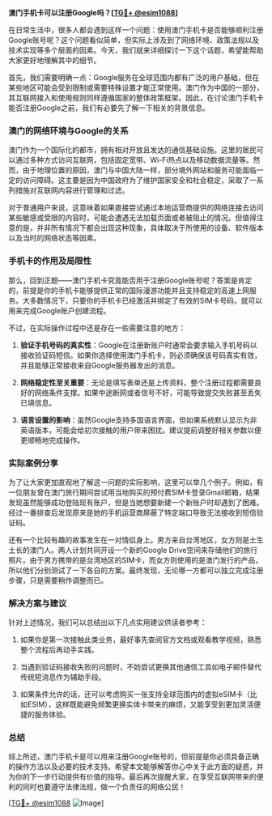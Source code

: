 **澳门手机卡可以注册Google吗？[[TG💪+ @esim1088](https://t.me/s/esim1088)]**

在日常生活中，很多人都会遇到这样一个问题：使用澳门手机卡是否能够顺利注册Google账号呢？这个问题看似简单，但实际上涉及到了网络环境、政策法规以及技术实现等多个层面的因素。今天，我们就来详细探讨一下这个话题，希望能帮助大家更好地理解其中的细节。

首先，我们需要明确一点：Google服务在全球范围内都有广泛的用户基础，但在某些地区可能会受到限制或需要特殊设置才能正常使用。澳门作为中国的一部分，其互联网接入和使用规则同样遵循国家的整体政策框架。因此，在讨论澳门手机卡能否注册Google之前，我们有必要先了解一下相关的背景信息。

### 澳门的网络环境与Google的关系

澳门作为一个国际化的都市，拥有相对开放且发达的通信基础设施。这里的居民可以通过多种方式访问互联网，包括固定宽带、Wi-Fi热点以及移动数据流量等。然而，由于地理位置的原因，澳门与中国大陆一样，部分境外网站和服务可能面临一定的访问障碍。这主要是因为中国政府为了维护国家安全和社会稳定，采取了一系列措施对互联网内容进行管理和过滤。

对于普通用户来说，这意味着如果直接尝试通过本地运营商提供的网络连接去访问某些敏感或受限的内容时，可能会遭遇无法加载页面或者被阻止的情况。但值得注意的是，并非所有情况下都会出现这种现象，具体取决于所使用的设备、软件版本以及当时的网络状态等因素。

### 手机卡的作用及局限性

那么，回到正题——澳门手机卡究竟能否用于注册Google账号呢？答案是肯定的，前提是你的手机卡能够提供正常的国际漫游功能并且支持稳定的高速上网服务。大多数情况下，只要你的手机卡已经激活并绑定了有效的SIM卡号码，就可以用来完成Google账户创建流程。

不过，在实际操作过程中还是存在一些需要注意的地方：

1. **验证手机号码的真实性**：Google在注册新账户时通常会要求输入手机号码以接收验证码短信。如果你选择使用澳门手机卡，则必须确保该号码真实有效，并且能够正常接收来自Google服务器发出的消息。
   
2. **网络稳定性至关重要**：无论是填写表单还是上传资料，整个注册过程都需要良好的网络条件支撑。如果中途断网或者信号不好，可能导致提交失败甚至丢失已填信息。
   
3. **语言设置的影响**：虽然Google支持多国语言界面，但如果系统默认显示为非英语版本，可能会给初次接触的用户带来困扰。建议提前调整好相关参数以便更顺畅地完成操作。

### 实际案例分享

为了让大家更加直观地了解这一问题的实际影响，这里可以举几个例子。例如，有一位朋友曾在澳门旅行期间尝试用当地购买的预付费SIM卡登录Gmail邮箱，结果发现虽然能够成功登陆现有账户，但是当她想要新建一个新账户时却遇到了困难。经过一番排查后发现原来是她的手机运营商屏蔽了特定端口导致无法接收到短信验证码。

还有一个比较有趣的故事发生在一对情侣身上。男方来自台湾地区，女方则是土生土长的澳门人。两人计划共同开设一个新的Google Drive空间来存储他们的旅行照片。由于男方携带的是台湾地区的SIM卡，而女方则使用的是澳门发行的产品，所以他们分别测试了一下各自的方案。最终发现，无论哪一方都可以独立完成注册步骤，只是需要稍作调整而已。

### 解决方案与建议

针对上述情况，我们可以总结出以下几点实用建议供读者参考：

1. 如果你是第一次接触此类业务，最好事先查阅官方文档或观看教学视频，熟悉整个流程后再动手实践。
   
2. 当遇到验证码接收失败的问题时，不妨尝试更换其他通信工具如电子邮件替代传统短消息作为辅助手段。
   
3. 如果条件允许的话，还可以考虑购买一张支持全球范围内的虚拟eSIM卡（比如ESIM），这样既能避免频繁更换实体卡带来的麻烦，又能享受到更加灵活便捷的服务体验。

### 总结

综上所述，澳门手机卡是可以用来注册Google账号的，但前提是你必须具备正确的操作方法以及必要的技术支持。希望本文能够解答你心中关于此方面的疑惑，并为你的下一步行动提供有价值的指导。最后再次提醒大家，在享受互联网带来的便利的同时也要遵守法律法规，做一个负责任的网络公民！

[[TG💪+ @esim1088](https://t.me/s/esim1088) ![Image](https://i.postimg.cc/4NQfJmqS/Snipaste-2025-05-13-00-14-12.png)]